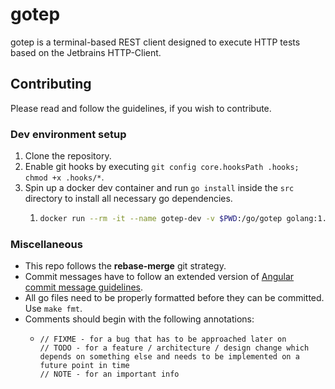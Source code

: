# gotep
gotep is a terminal-based REST client designed to execute HTTP tests based on the Jetbrains HTTP-Client.

## Contributing
Please read and follow the guidelines, if you wish to contribute.

### Dev environment setup
1. Clone the repository.
2. Enable git hooks by executing `git config core.hooksPath .hooks; chmod +x .hooks/*`.
3. Spin up a docker dev container and run `go install` inside the `src` directory to install all necessary go
dependencies.
    1. ```bash
       docker run --rm -it --name gotep-dev -v $PWD:/go/gotep golang:1.18
       ```

### Miscellaneous
* This repo follows the **rebase-merge** git strategy.
* Commit messages have to follow an extended version of
[Angular commit message guidelines](https://github.com/angular/angular/blob/master/CONTRIBUTING.md#-commit-message-format).
* All go files need to be properly formatted before they can be committed. Use `make fmt`.
* Comments should begin with the following annotations:
    * ```golang
      // FIXME - for a bug that has to be approached later on
      // TODO - for a feature / architecture / design change which depends on something else and needs to be implemented on a future point in time
      // NOTE - for an important info
      ```


